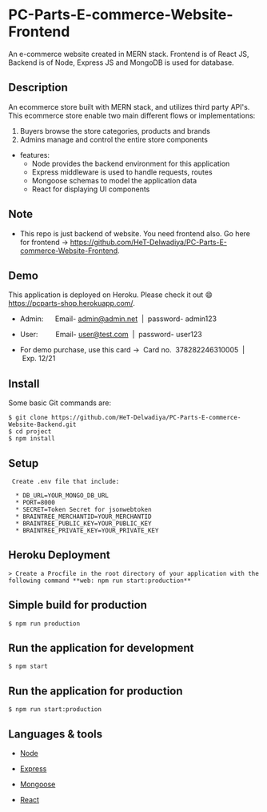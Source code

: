 # PC-Parts-E-commerce-Website-Frontend
 An e-commerce website created in MERN stack. Frontend is of React JS, Backend is of Node, Express JS and MongoDB is used for database.

## Description

An ecommerce store built with MERN stack, and utilizes third party API's. This ecommerce store enable two main different flows or implementations:

1. Buyers browse the store categories, products and brands
2. Admins manage and control the entire store components 


* features:
  * Node provides the backend environment for this application
  * Express middleware is used to handle requests, routes
  * Mongoose schemas to model the application data
  * React for displaying UI components

## Note 

  * This repo is just backend of website. You need frontend also. Go here for frontend -> https://github.com/HeT-Delwadiya/PC-Parts-E-commerce-Website-Frontend.

## Demo

This application is deployed on Heroku. Please check it out :smile: https://pcparts-shop.herokuapp.com/.

* Admin:      Email- admin@admin.net  |  password- admin123
* User:         Email- user@test.com  |  password- user123

* For demo purchase, use this card ->  Card no.  378282246310005  |  Exp. 12/21

## Install

Some basic Git commands are: 

```
$ git clone https://github.com/HeT-Delwadiya/PC-Parts-E-commerce-Website-Backend.git
$ cd project
$ npm install
```

## Setup

```
 Create .env file that include:

  * DB_URL=YOUR_MONGO_DB_URL
  * PORT=8000
  * SECRET=Token Secret for jsonwebtoken
  * BRAINTREE_MERCHANTID=YOUR_MERCHANTID
  * BRAINTREE_PUBLIC_KEY=YOUR_PUBLIC_KEY
  * BRAINTREE_PRIVATE_KEY=YOUR_PRIVATE_KEY
```

## Heroku Deployment

```
> Create a Procfile in the root directory of your application with the following command **web: npm run start:production**
```


## Simple build for production

```
$ npm run production
```

## Run the application for development

```
$ npm start
```

## Run the application for production

```
$ npm run start:production
```

## Languages & tools

- [Node](https://nodejs.org/en/)

- [Express](https://expressjs.com/)

- [Mongoose](https://mongoosejs.com/)

- [React](https://reactjs.org/)


